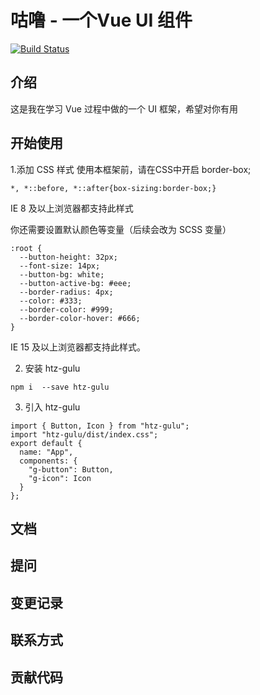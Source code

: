 # 咕噜 - 一个Vue UI 组件

[![Build Status](https://www.travis-ci.org/htz-html/gulu-demo.svg?branch=master)](https://www.travis-ci.org/htz-html/gulu-demo)

## 介绍

这是我在学习 Vue 过程中做的一个 UI 框架，希望对你有用

## 开始使用

1.添加 CSS 样式
  使用本框架前，请在CSS中开启 border-box;

  ```
  *, *::before, *::after{box-sizing:border-box;}
  ```
  IE 8 及以上浏览器都支持此样式

  你还需要设置默认颜色等变量（后续会改为 SCSS 变量）

  ```
  :root {
    --button-height: 32px;
    --font-size: 14px;
    --button-bg: white;
    --button-active-bg: #eee;
    --border-radius: 4px;
    --color: #333;
    --border-color: #999;
    --border-color-hover: #666;
  }
  ```
  IE 15 及以上浏览器都支持此样式。

2. 安装 htz-gulu
  ```
  npm i  --save htz-gulu
  ```

3. 引入 htz-gulu
  ```
  import { Button, Icon } from "htz-gulu";
  import "htz-gulu/dist/index.css";
  export default {
    name: "App",
    components: {
      "g-button": Button,
      "g-icon": Icon
    }
  };
  ```

## 文档

## 提问

## 变更记录

## 联系方式

## 贡献代码



